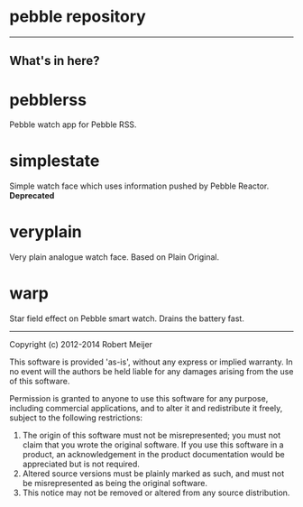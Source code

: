 # pebble repository

----
## What's in here?

# pebblerss
Pebble watch app for Pebble RSS.

# simplestate
Simple watch face which uses information pushed by Pebble Reactor. __Deprecated__

# veryplain
Very plain analogue watch face. Based on Plain Original.

# warp
Star field effect on Pebble smart watch. Drains the battery fast.

----
Copyright (c) 2012-2014 Robert Meijer

This software is provided 'as-is', without any express or implied
warranty. In no event will the authors be held liable for any damages
arising from the use of this software.

Permission is granted to anyone to use this software for any purpose,
including commercial applications, and to alter it and redistribute it
freely, subject to the following restrictions:

1. The origin of this software must not be misrepresented; you must not
   claim that you wrote the original software. If you use this software
   in a product, an acknowledgement in the product documentation would be
   appreciated but is not required.
2. Altered source versions must be plainly marked as such, and must not be
   misrepresented as being the original software.
3. This notice may not be removed or altered from any source distribution.
